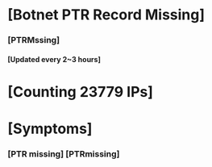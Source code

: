 # [Botnet PTR Record Missing]
### [PTRMssing]
#### [Updated every 2~3 hours]

# [Counting 23779 IPs]

# [Symptoms] 
###   [PTR missing] [PTRmissing]
